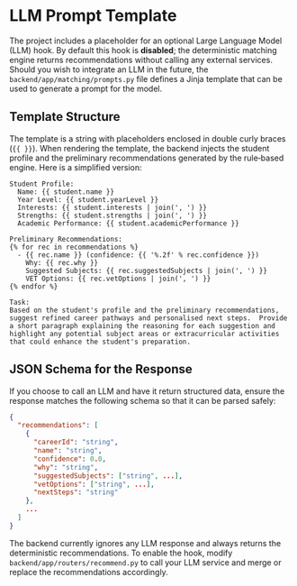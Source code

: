 # LLM Prompt Template

The project includes a placeholder for an optional Large Language Model (LLM) hook.  By default this hook is **disabled**; the deterministic matching engine returns recommendations without calling any external services.  Should you wish to integrate an LLM in the future, the `backend/app/matching/prompts.py` file defines a Jinja template that can be used to generate a prompt for the model.

## Template Structure

The template is a string with placeholders enclosed in double curly braces (`{{ }}`).  When rendering the template, the backend injects the student profile and the preliminary recommendations generated by the rule‑based engine.  Here is a simplified version:

```jinja
Student Profile:
  Name: {{ student.name }}
  Year Level: {{ student.yearLevel }}
  Interests: {{ student.interests | join(', ') }}
  Strengths: {{ student.strengths | join(', ') }}
  Academic Performance: {{ student.academicPerformance }}

Preliminary Recommendations:
{% for rec in recommendations %}
  - {{ rec.name }} (confidence: {{ '%.2f' % rec.confidence }})
    Why: {{ rec.why }}
    Suggested Subjects: {{ rec.suggestedSubjects | join(', ') }}
    VET Options: {{ rec.vetOptions | join(', ') }}
{% endfor %}

Task:
Based on the student's profile and the preliminary recommendations, suggest refined career pathways and personalised next steps.  Provide a short paragraph explaining the reasoning for each suggestion and highlight any potential subject areas or extracurricular activities that could enhance the student's preparation.
```

## JSON Schema for the Response

If you choose to call an LLM and have it return structured data, ensure the response matches the following schema so that it can be parsed safely:

```json
{
  "recommendations": [
    {
      "careerId": "string",
      "name": "string",
      "confidence": 0.0,
      "why": "string",
      "suggestedSubjects": ["string", ...],
      "vetOptions": ["string", ...],
      "nextSteps": "string"
    },
    ...
  ]
}
```

The backend currently ignores any LLM response and always returns the deterministic recommendations.  To enable the hook, modify `backend/app/routers/recommend.py` to call your LLM service and merge or replace the recommendations accordingly.